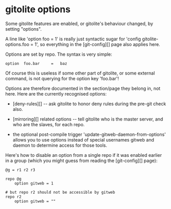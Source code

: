 # gitolite options

Some gitolite features are enabled, or gitolite's behaviour changed, by
setting "options".

A line like 'option foo = 1' is really just syntactic sugar for 'config
gitolite-options.foo = 1', so everything in the [git-config][] page also
applies here.

Options are set by repo.  The syntax is very simple:

    option  foo.bar     =   baz

Of course this is useless if some other part of gitolite, or some external
command, is not querying for the option key 'foo.bar'!

Options are therefore documented in the section/page they belong in, not here.
Here are the currently recognised options:

  * [deny-rules][] -- ask gitolite to honor deny rules during the pre-git
    check also.

  * [mirroring][] related options -- tell gitolite who is the master server,
    and who are the slaves, for each repo.

  * the optional post-compile trigger 'update-gitweb-daemon-from-options'
    allows you to use options instead of special usernames gitweb and daemon
    to determine access for those tools.

Here's how to disable an option from a single repo if it was enabled earlier
in a group (which you might guess from reading the [git-config][] page):

    @g = r1 r2 r3

    repo @g
        option gitweb = 1

    # but repo r2 should not be accessible by gitweb
    repo r2
        option gitweb = ""
